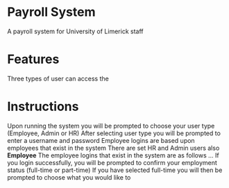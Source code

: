# Payroll System
A payroll system for University of Limerick staff

# Features
Three types of user can access the 

# Instructions
Upon running the system you will be prompted to choose your user type (Employee, Admin or HR)
After selecting user type you will be prompted to enter a username and password
Employee logins are based upon employees that exist in the system
There are set HR and Admin users also
**Employee**
The employee logins that exist in the system are as follows ...
If you login successfully, you will be prompted to confirm your employment status (full-time or part-time)
If you have selected full-time you will then be prompted to choose what you would like to 

